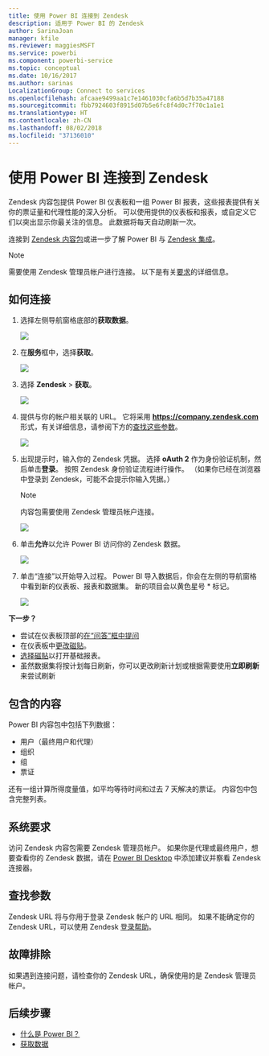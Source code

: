 ```yaml
---
title: 使用 Power BI 连接到 Zendesk
description: 适用于 Power BI 的 Zendesk
author: SarinaJoan
manager: kfile
ms.reviewer: maggiesMSFT
ms.service: powerbi
ms.component: powerbi-service
ms.topic: conceptual
ms.date: 10/16/2017
ms.author: sarinas
LocalizationGroup: Connect to services
ms.openlocfilehash: afcaae9499aa1c7e1461030cfa6b5d7b35a47188
ms.sourcegitcommit: fbb7924603f8915d07b5e6fc8f4d0c7f70c1a1e1
ms.translationtype: HT
ms.contentlocale: zh-CN
ms.lasthandoff: 08/02/2018
ms.locfileid: "37136010"
---
```

# <a name="connect-to-zendesk-with-power-bi"></a>使用 Power BI 连接到 Zendesk
Zendesk 内容包提供 Power BI 仪表板和一组 Power BI 报表，这些报表提供有关你的票证量和代理性能的深入分析。 可以使用提供的仪表板和报表，或自定义它们以突出显示你最关注的信息。  此数据将每天自动刷新一次。 

连接到 [Zendesk 内容包](https://app.powerbi.com/getdata/services/zendesk)或进一步了解 Power BI 与 [Zendesk 集成](https://powerbi.microsoft.com/integrations/zendesk)。

>[!NOTE]
>需要使用 Zendesk 管理员帐户进行连接。 以下是有关[要求](#Requirements)的详细信息。

## <a name="how-to-connect"></a>如何连接
1. 选择左侧导航窗格底部的**获取数据**。
   
   ![](media/service-connect-to-zendesk/pbi_getdata.png)
2. 在**服务**框中，选择**获取**。
   
   ![](media/service-connect-to-zendesk/pbi_getservices.png) 
3. 选择 **Zendesk** \> **获取**。
   
   ![](media/service-connect-to-zendesk/zendesk.png)
4. 提供与你的帐户相关联的 URL。 它将采用 **https://company.zendesk.com** 形式，有关详细信息，请参阅下方的[查找这些参数](#FindingParams)。
   
   ![](media/service-connect-to-zendesk/pbi_zendeskconnect.png)
5. 出现提示时，输入你的 Zendesk 凭据。  选择 **oAuth 2** 作为身份验证机制，然后单击**登录**。 按照 Zendesk 身份验证流程进行操作。 （如果你已经在浏览器中登录到 Zendesk，可能不会提示你输入凭据。）
   
   > [!NOTE]
   > 内容包需要使用 Zendesk 管理员帐户连接。 
   > 
   > 
   
   ![](media/service-connect-to-zendesk/pbi_zendesksignin.png)
6. 单击**允许**以允许 Power BI 访问你的 Zendesk 数据。
   
   ![](media/service-connect-to-zendesk/zendesk2.jpg)
7. 单击“连接”以开始导入过程。 Power BI 导入数据后，你会在左侧的导航窗格中看到新的仪表板、报表和数据集。 新的项目会以黄色星号 \* 标记。
   
   ![](media/service-connect-to-zendesk/pbi_zendeskdash.png)

**下一步？**

* 尝试在仪表板顶部的[在“问答”框中提问](power-bi-q-and-a.md)
* 在仪表板中[更改磁贴](service-dashboard-edit-tile.md)。
* [选择磁贴](service-dashboard-tiles.md)以打开基础报表。
* 虽然数据集将按计划每日刷新，你可以更改刷新计划或根据需要使用**立即刷新**来尝试刷新

## <a name="whats-included"></a>包含的内容
Power BI 内容包中包括下列数据：  

* 用户（最终用户和代理）  
* 组织  
* 组  
* 票证  

还有一组计算所得度量值，如平均等待时间和过去 7 天解决的票证。 内容包中包含完整列表。

<a name="Requirements"></a>

## <a name="system-requirements"></a>系统要求
访问 Zendesk 内容包需要 Zendesk 管理员帐户。 如果你是代理或最终用户，想要查看你的 Zendesk 数据，请在 [Power BI Desktop](desktop-connect-to-data.md) 中添加建议并察看 Zendesk 连接器。

<a name="FindingParams"></a>

## <a name="finding-parameters"></a>查找参数
Zendesk URL 将与你用于登录 Zendesk 帐户的 URL 相同。 如果不能确定你的 Zendesk URL，可以使用 Zendesk [登录帮助](https://www.zendesk.com/login/)。

## <a name="troubleshooting"></a>故障排除
如果遇到连接问题，请检查你的 Zendesk URL，确保使用的是 Zendesk 管理员帐户。

## <a name="next-steps"></a>后续步骤
* [什么是 Power BI？](power-bi-overview.md)
* [获取数据](service-get-data.md)

